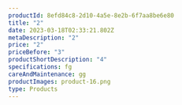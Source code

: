 ```yaml
---
productId: 8efd84c8-2d10-4a5e-8e2b-6f7aa8be6e80
title: "2"
date: 2023-03-18T02:33:21.802Z
metaDescription: "2"
price: "2"
priceBefore: "3"
productShortDescription: "4"
specifications: fg
careAndMaintenance: gg
productImages: product-16.png
type: Products
---
```

